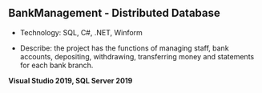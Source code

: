 ## BankManagement - Distributed Database

* Technology: SQL, C#, .NET, Winform

* Describe: the project has the functions of managing staff, bank accounts, depositing, withdrawing, transferring money and statements for each bank branch.


**Visual Studio 2019, SQL Server 2019**
